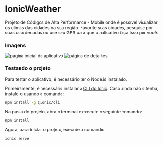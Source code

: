 # IonicWeather

Projeto de Códigos de Alta Performance - Mobile onde é possível visualizar os climas das cidades na sua região. Favorite suas cidades, pesquise por suas coordenadas ou use seu GPS para que o aplicativo faça isso por você.

### Imagens
![página inicial do aplicativo](./assets/main.png)
![página de detalhes](./assets/details.png)

### Testando o projeto
Para testar o aplicativo, é necessário ter o [Node.js](https://nodejs.org) instalado.

Primeiramente, é necessário instalar a [CLI do Ionic](https://ionicframework.com/docs/cli). Caso ainda não o tenha, instale-o usando o comando:
```sh
npm install -g @ionic/cli
```

Na pasta do projeto, abra o terminal e execute o seguinte comando:
```sh
npm install
```

Agora, para iniciar o projeto, execute o comando:
```sh
ionic serve
```